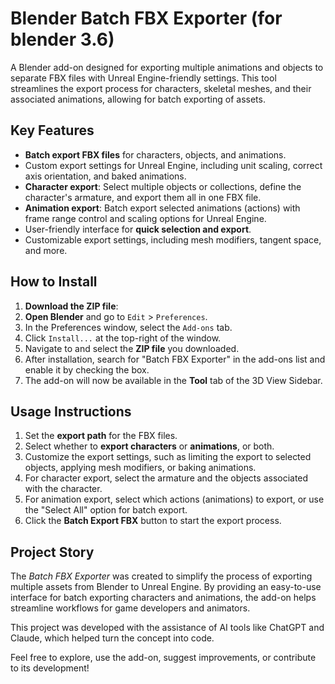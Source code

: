 # Blender Batch FBX Exporter (for blender 3.6)

A Blender add-on designed for exporting multiple animations and objects to separate FBX files with Unreal Engine-friendly settings. This tool streamlines the export process for characters, skeletal meshes, and their associated animations, allowing for batch exporting of assets.

## Key Features

- **Batch export FBX files** for characters, objects, and animations.
- Custom export settings for Unreal Engine, including unit scaling, correct axis orientation, and baked animations.
- **Character export**: Select multiple objects or collections, define the character's armature, and export them all in one FBX file.
- **Animation export**: Batch export selected animations (actions) with frame range control and scaling options for Unreal Engine.
- User-friendly interface for **quick selection and export**.
- Customizable export settings, including mesh modifiers, tangent space, and more.

## How to Install

1. **Download the ZIP file**:
2. **Open Blender** and go to `Edit` > `Preferences`.
3. In the Preferences window, select the `Add-ons` tab.
4. Click `Install...` at the top-right of the window.
5. Navigate to and select the **ZIP file** you downloaded.
6. After installation, search for "Batch FBX Exporter" in the add-ons list and enable it by checking the box.
7. The add-on will now be available in the **Tool** tab of the 3D View Sidebar.

## Usage Instructions

1. Set the **export path** for the FBX files.
2. Select whether to **export characters** or **animations**, or both.
3. Customize the export settings, such as limiting the export to selected objects, applying mesh modifiers, or baking animations.
4. For character export, select the armature and the objects associated with the character.
5. For animation export, select which actions (animations) to export, or use the "Select All" option for batch export.
6. Click the **Batch Export FBX** button to start the export process.

## Project Story

The *Batch FBX Exporter* was created to simplify the process of exporting multiple assets from Blender to Unreal Engine. By providing an easy-to-use interface for batch exporting characters and animations, the add-on helps streamline workflows for game developers and animators.

This project was developed with the assistance of AI tools like ChatGPT and Claude, which helped turn the concept into code.

Feel free to explore, use the add-on, suggest improvements, or contribute to its development!

